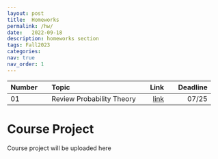 ```yaml
---
layout: post
title:  Homeworks
permalink: /hw/
date:   2022-09-18
description: homeworks section
tags: Fall2023
categories:
nav: true
nav_order: 1
---
```

| Number | &nbsp; &nbsp; Topic                                                        | Link                                                                                     |  &nbsp; &nbsp; Deadline
| :---- | :--------------------------------------------------------------------- | -----------------------------------------------------------------------------------------------------: | ----------: |
| 01   | &nbsp; &nbsp; Review Probability Theory &nbsp; &nbsp; | <a href='/assets/Fall2023/pdf/HW1_SP_2023.pdf'>link</a> |  &nbsp; &nbsp; 07/25 |


# Course Project

<p>Course project will be uploaded here</p>
